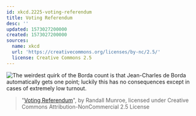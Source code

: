 ```yaml
---
id: xkcd.2225-voting-referendum
title: Voting Referendum
desc: ''
updated: 1573027200000
created: 1573027200000
sources:
  name: xkcd
  url: 'https://creativecommons.org/licenses/by-nc/2.5/'
  license: Creative Commons 2.5
---
```

![The weirdest quirk of the Borda count is that Jean-Charles de Borda automatically gets one point; luckily this has no consequences except in cases of extremely low turnout.](https://imgs.xkcd.com/comics/voting_referendum.png)
> "[Voting Referendum](https://xkcd.com/2225/)", by Randall Munroe, licensed under Creative Commons Attribution-NonCommercial 2.5 License
